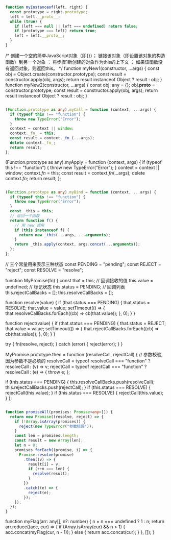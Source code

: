 ```ts

function myInstanceof(left, right) {
  const prototype = right.prototype;
  left = left.__proto__;
  while (true) {
    if (left === null || left === undefined) return false;
    if (prototype === left) return true;
    left = left.__proto__;
  }
}


```

/*
  创建一个空的简单JavaScript对象（即{}）；
  链接该对象（即设置该对象的构造函数）到另一个对象 ；
  将步骤1新创建的对象作为this的上下文 ；
  如果该函数没有返回对象，则返回this。
 */
function myNew1(constructor, ...args) {
  const obj = Object.create(constructor.prototype);
  const result = constructor.apply(obj, args);
  return result instanceof Object ? result : obj;
}
function myNew2(constructor, ...args) {
  const obj: any = {};
  obj.__proto__ = constructor.prototype;
  const result = constructor.apply(obj, args);
  return result instanceof Object ? result : obj;
}

```ts

(Function.prototype as any).myCall = function (context, ...args) {
  if (typeof this !== "function") {
    throw new TypeError("Error");
  }
  context = context || window;
  context._fn_ = this;
  const result = context._fn_(...args);
  delete context._fn_;
  return result;
};


```
(Function.prototype as any).myApply = function (context, args) {
  if (typeof this !== "function") {
    throw new TypeError("Error");
  }
  context = context || window;
  context._fn_ = this;
  const result = context._fn_(...args);
  delete context._fn_;
  return result;
};

```ts

(Function.prototype as any).myBind = function (context, ...args) {
  if (typeof this !== "function") {
    throw new TypeError("Error");
  }
  const _this = this;
  // 返回一个函数
  return function f() {
    // 用 new 调用
    if (this instanceof f) {
      return new _this(...args, ...arguments);
    }
    return _this.apply(context, args.concat(...arguments));
  };
};


```

// 三个常量用来表示三种状态
const PENDING = "pending";
const REJECT = "reject";
const RESOLVE = "resolve";

function MyPromise(fn) {
  const that = this;
  // 回调接收的值
  this.value = undefined;
  // 标记状态
  this.status = PENDING;
  // 回调列表
  this.rejectCallBacks = [];
  this.resolveCallBacks = [];

  function resolve(value) {
    if (that.status === PENDING) {
      that.status = RESOLVE;
      that.value = value;
      setTimeout(() => {
        that.resolveCallBacks.forEach((cb) => cb(that.value));
      }, 0);
    }
  }

  function reject(value) {
    if (that.status === PENDING) {
      that.status = REJECT;
      that.value = value;
      setTimeout(() => {
        that.rejectCallBacks.forEach((cb) => cb(that.value));
      }, 0);
    }
  }

  try {
    fn(resolve, reject);
  } catch (error) {
    reject(error);
  }
}

MyPromise.prototype.then = function (resolveCall, rejectCall) {
  // 参数校验,因为参数不是必填的
  resolveCall = typeof resolveCall === "function" ? resolveCall : (v) => v;
  rejectCall =
    typeof rejectCall === "function"
      ? resolveCall
      : (e) => {
          throw e;
        };

  if (this.status === PENDING) {
    this.resolveCallBacks.push(resolveCall);
    this.rejectCallBacks.push(rejectCall);
  }
  if (this.status === RESOLVE) {
    rejectCall(this.value);
  }
  if (this.status === RESOLVE) {
    rejectCall(this.value);
  }
};

```ts

function promiseAll(promises: Promise<any>[]) {
  return new Promise((resolve, reject) => {
    if (!Array.isArray(promises)) {
      reject(new TypeError("参数错误"));
    }
    const len = promises.length;
    const result = new Array(len);
    let n = 0;
    promises.forEach((promise, i) => {
      Promise.resolve(promise)
        .then((v) => {
          result[i] = v;
          if (++n === len) {
            resolve(result);
          }
        })
        .catch((e) => {
          reject(e);
        });
    });
  });
}


```
function myFlag(arr: any[], n?: number) {
  n = n === undefined ? 1 : n;
  return arr.reduce((acc, cur) => {
    if (Array.isArray(cur) && n > 1) {
      acc.concat(myFlag(cur, n - 1));
    } else {
      return acc.concat(cur);
    }
  }, []);
}
